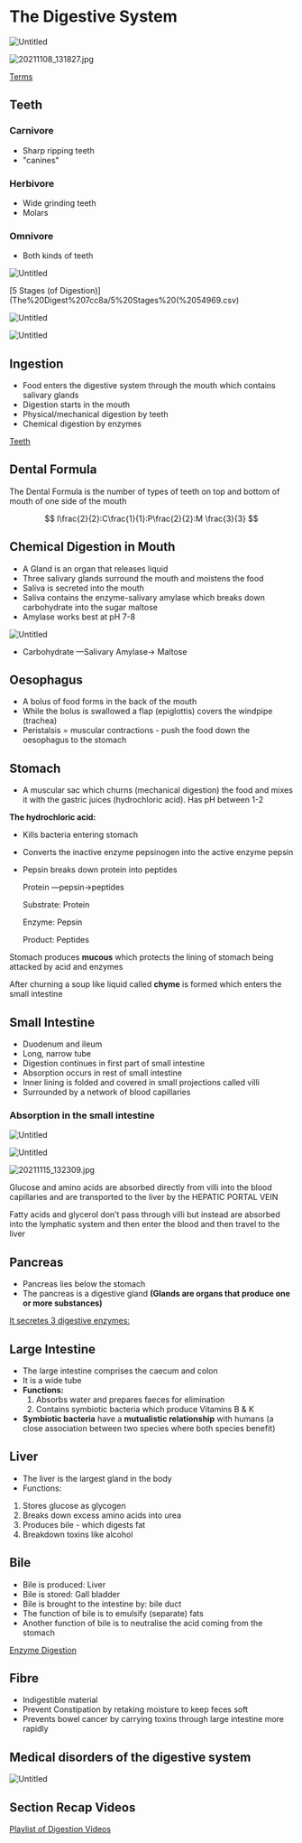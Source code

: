 # The Digestive System

![Untitled](The%20Digest%207cc8a/Untitled.png)

![20211108_131827.jpg](The%20Digest%207cc8a/20211108_131827.jpg)

[Terms](The%20Digest%207cc8a/Terms%20a0cfc.csv)

## Teeth

### Carnivore

- Sharp ripping teeth
- "canines"

### Herbivore

- Wide grinding teeth
- Molars

### Omnivore

- Both kinds of teeth

![Untitled](The%20Digest%207cc8a/Untitled%201.png)

[5 Stages (of Digestion)](The%20Digest%207cc8a/5%20Stages%20(%2054969.csv)

![Untitled](The%20Digest%207cc8a/Untitled%202.png)

![Untitled](The%20Digest%207cc8a/Untitled%203.png)

## Ingestion

- Food enters the digestive system through the mouth which contains salivary glands
- Digestion starts in the mouth
- Physical/mechanical digestion by teeth
- Chemical digestion by enzymes

[Teeth](The%20Digest%207cc8a/Teeth%2098b85.csv)

## Dental Formula

The Dental Formula is the number of types of teeth on top and bottom of mouth of one side of the mouth

$$
I\frac{2}{2}:C\frac{1}{1}:P\frac{2}{2}:M
\frac{3}{3}
$$

## Chemical Digestion in Mouth

- A Gland is an organ that releases liquid
- Three salivary glands surround the mouth and moistens the food
- Saliva is secreted into the mouth
- Saliva contains the enzyme-salivary amylase which breaks down carbohydrate into the sugar maltose
- Amylase works best at pH 7-8

![Untitled](The%20Digest%207cc8a/Untitled%204.png)

- Carbohydrate —Salivary Amylase→ Maltose

## Oesophagus

- A bolus of food forms in the back of the mouth
- While the bolus is swallowed a flap (epiglottis) covers the windpipe (trachea)
- Peristalsis = muscular contractions - push the food down the oesophagus to the stomach

## Stomach

- A muscular sac which churns (mechanical digestion) the food and mixes it with the gastric juices (hydrochloric acid). Has pH between 1-2

**The hydrochloric acid:**

- Kills bacteria entering stomach
- Converts the inactive enzyme pepsinogen into the active enzyme pepsin
- Pepsin breaks down protein into peptides
    
    Protein —pepsin→peptides
    
    Substrate: Protein
    
    Enzyme: Pepsin
    
    Product: Peptides
    

Stomach produces **mucous** which protects the lining of stomach being attacked by acid and enzymes

After churning a soup like liquid called **chyme** is formed which enters the small intestine

## Small Intestine

- Duodenum and ileum
- Long, narrow tube
- Digestion continues in first part of small intestine
- Absorption occurs in rest of small intestine
- Inner lining is folded and covered in small projections called villi
- Surrounded by a network of blood capillaries

### Absorption in the small intestine

![Untitled](The%20Digest%207cc8a/Untitled%205.png)

![Untitled](The%20Digest%207cc8a/Untitled%206.png)

![20211115_132309.jpg](The%20Digest%207cc8a/20211115_132309.jpg)

Glucose and amino acids are absorbed directly from villi into the blood capillaries and are transported to the liver by the HEPATIC PORTAL VEIN

Fatty acids and glycerol don’t pass through villi but instead are absorbed into the lymphatic system and then enter the blood and then travel to the liver

## Pancreas

- Pancreas lies below the stomach
- The pancreas is a digestive gland **(Glands are organs that produce one or more substances)**

[It secretes 3 digestive enzymes:](The%20Digest%207cc8a/It%20secrete%20bca5d.csv)

## Large Intestine

- The large intestine comprises the caecum and colon
- It is a wide tube
- **Functions:**
    1. Absorbs water and prepares faeces for elimination
    2. Contains symbiotic bacteria which produce Vitamins B & K
- **Symbiotic bacteria** have a **mutualistic relationship** with humans (a close association between two species where both species benefit)

## Liver

- The liver is the largest gland in the body
- Functions:
1. Stores glucose as glycogen
2. Breaks down excess amino acids into urea
3. Produces bile - which digests fat
4. Breakdown toxins like alcohol

## Bile

- Bile is produced: Liver
- Bile is stored: Gall bladder
- Bile is brought to the intestine by: bile duct
- The function of bile is to emulsify (separate) fats
- Another function of bile is to neutralise the acid coming from the stomach

[Enzyme Digestion](The%20Digest%207cc8a/Enzyme%20Dig%208c3b8.csv)

## Fibre

- Indigestible material
- Prevent Constipation by retaking moisture to keep feces soft
- Prevents bowel cancer by carrying toxins through large intestine more rapidly

## Medical disorders of the digestive system

![Untitled](The%20Digest%207cc8a/Untitled%207.png)

## Section Recap Videos

[Playlist of Digestion Videos](https://youtube.com/playlist?list=PLgPhtu6xzA1f8KQq93toswwxqF5SZ0Zhu)